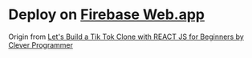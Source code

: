 # Deploy on [Firebase Web.app](https://tik-tok-5b14c.web.app/)

Origin from [Let's Build a Tik Tok Clone with REACT JS for Beginners by Clever Programmer](https://youtu.be/GePLvNgWROg)
